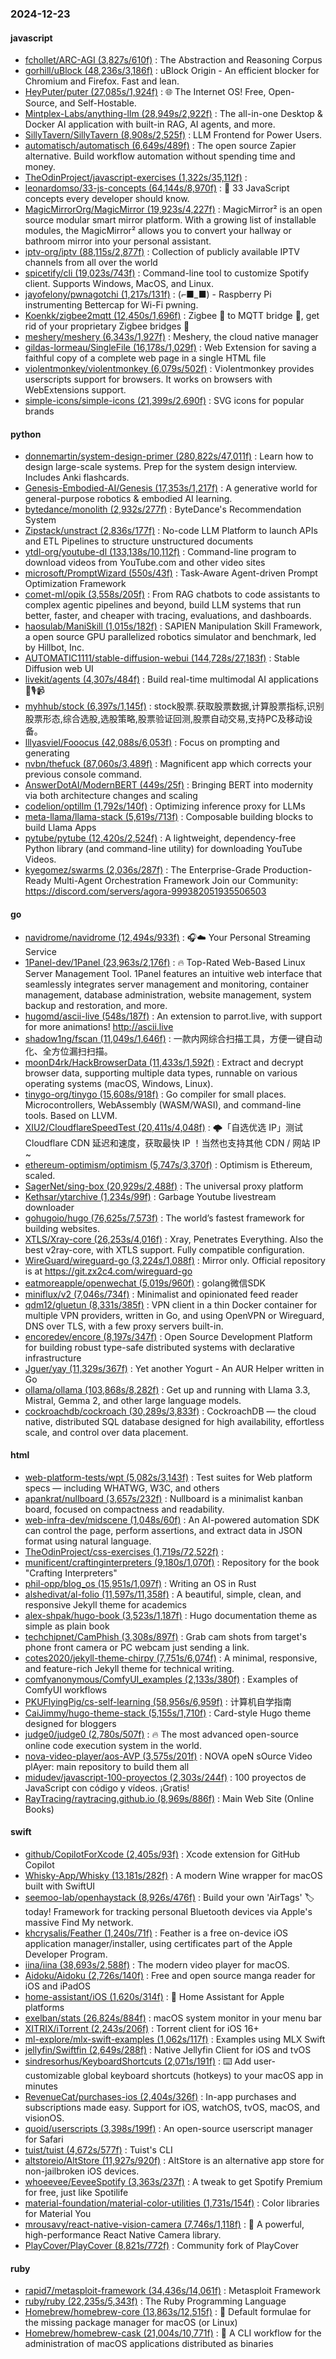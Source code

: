 ### 2024-12-23

#### javascript
* [fchollet/ARC-AGI (3,827s/610f)](https://github.com/fchollet/ARC-AGI) : The Abstraction and Reasoning Corpus
* [gorhill/uBlock (48,236s/3,186f)](https://github.com/gorhill/uBlock) : uBlock Origin - An efficient blocker for Chromium and Firefox. Fast and lean.
* [HeyPuter/puter (27,085s/1,924f)](https://github.com/HeyPuter/puter) : 🌐 The Internet OS! Free, Open-Source, and Self-Hostable.
* [Mintplex-Labs/anything-llm (28,949s/2,922f)](https://github.com/Mintplex-Labs/anything-llm) : The all-in-one Desktop & Docker AI application with built-in RAG, AI agents, and more.
* [SillyTavern/SillyTavern (8,908s/2,525f)](https://github.com/SillyTavern/SillyTavern) : LLM Frontend for Power Users.
* [automatisch/automatisch (6,649s/489f)](https://github.com/automatisch/automatisch) : The open source Zapier alternative. Build workflow automation without spending time and money.
* [TheOdinProject/javascript-exercises (1,322s/35,112f)](https://github.com/TheOdinProject/javascript-exercises) : 
* [leonardomso/33-js-concepts (64,144s/8,970f)](https://github.com/leonardomso/33-js-concepts) : 📜 33 JavaScript concepts every developer should know.
* [MagicMirrorOrg/MagicMirror (19,923s/4,227f)](https://github.com/MagicMirrorOrg/MagicMirror) : MagicMirror² is an open source modular smart mirror platform. With a growing list of installable modules, the MagicMirror² allows you to convert your hallway or bathroom mirror into your personal assistant.
* [iptv-org/iptv (88,115s/2,877f)](https://github.com/iptv-org/iptv) : Collection of publicly available IPTV channels from all over the world
* [spicetify/cli (19,023s/743f)](https://github.com/spicetify/cli) : Command-line tool to customize Spotify client. Supports Windows, MacOS, and Linux.
* [jayofelony/pwnagotchi (1,217s/131f)](https://github.com/jayofelony/pwnagotchi) : (⌐■_■) - Raspberry Pi instrumenting Bettercap for Wi-Fi pwning.
* [Koenkk/zigbee2mqtt (12,450s/1,696f)](https://github.com/Koenkk/zigbee2mqtt) : Zigbee 🐝 to MQTT bridge 🌉, get rid of your proprietary Zigbee bridges 🔨
* [meshery/meshery (6,343s/1,927f)](https://github.com/meshery/meshery) : Meshery, the cloud native manager
* [gildas-lormeau/SingleFile (16,178s/1,029f)](https://github.com/gildas-lormeau/SingleFile) : Web Extension for saving a faithful copy of a complete web page in a single HTML file
* [violentmonkey/violentmonkey (6,079s/502f)](https://github.com/violentmonkey/violentmonkey) : Violentmonkey provides userscripts support for browsers. It works on browsers with WebExtensions support.
* [simple-icons/simple-icons (21,399s/2,690f)](https://github.com/simple-icons/simple-icons) : SVG icons for popular brands

#### python
* [donnemartin/system-design-primer (280,822s/47,011f)](https://github.com/donnemartin/system-design-primer) : Learn how to design large-scale systems. Prep for the system design interview. Includes Anki flashcards.
* [Genesis-Embodied-AI/Genesis (17,353s/1,217f)](https://github.com/Genesis-Embodied-AI/Genesis) : A generative world for general-purpose robotics & embodied AI learning.
* [bytedance/monolith (2,932s/277f)](https://github.com/bytedance/monolith) : ByteDance's Recommendation System
* [Zipstack/unstract (2,836s/177f)](https://github.com/Zipstack/unstract) : No-code LLM Platform to launch APIs and ETL Pipelines to structure unstructured documents
* [ytdl-org/youtube-dl (133,138s/10,112f)](https://github.com/ytdl-org/youtube-dl) : Command-line program to download videos from YouTube.com and other video sites
* [microsoft/PromptWizard (550s/43f)](https://github.com/microsoft/PromptWizard) : Task-Aware Agent-driven Prompt Optimization Framework
* [comet-ml/opik (3,558s/205f)](https://github.com/comet-ml/opik) : From RAG chatbots to code assistants to complex agentic pipelines and beyond, build LLM systems that run better, faster, and cheaper with tracing, evaluations, and dashboards.
* [haosulab/ManiSkill (1,015s/182f)](https://github.com/haosulab/ManiSkill) : SAPIEN Manipulation Skill Framework, a open source GPU parallelized robotics simulator and benchmark, led by Hillbot, Inc.
* [AUTOMATIC1111/stable-diffusion-webui (144,728s/27,183f)](https://github.com/AUTOMATIC1111/stable-diffusion-webui) : Stable Diffusion web UI
* [livekit/agents (4,307s/484f)](https://github.com/livekit/agents) : Build real-time multimodal AI applications 🤖🎙️📹
* [myhhub/stock (6,397s/1,145f)](https://github.com/myhhub/stock) : stock股票.获取股票数据,计算股票指标,识别股票形态,综合选股,选股策略,股票验证回测,股票自动交易,支持PC及移动设备。
* [lllyasviel/Fooocus (42,088s/6,053f)](https://github.com/lllyasviel/Fooocus) : Focus on prompting and generating
* [nvbn/thefuck (87,060s/3,489f)](https://github.com/nvbn/thefuck) : Magnificent app which corrects your previous console command.
* [AnswerDotAI/ModernBERT (449s/25f)](https://github.com/AnswerDotAI/ModernBERT) : Bringing BERT into modernity via both architecture changes and scaling
* [codelion/optillm (1,792s/140f)](https://github.com/codelion/optillm) : Optimizing inference proxy for LLMs
* [meta-llama/llama-stack (5,619s/713f)](https://github.com/meta-llama/llama-stack) : Composable building blocks to build Llama Apps
* [pytube/pytube (12,420s/2,524f)](https://github.com/pytube/pytube) : A lightweight, dependency-free Python library (and command-line utility) for downloading YouTube Videos.
* [kyegomez/swarms (2,036s/287f)](https://github.com/kyegomez/swarms) : The Enterprise-Grade Production-Ready Multi-Agent Orchestration Framework Join our Community: https://discord.com/servers/agora-999382051935506503

#### go
* [navidrome/navidrome (12,494s/933f)](https://github.com/navidrome/navidrome) : 🎧☁️ Your Personal Streaming Service
* [1Panel-dev/1Panel (23,963s/2,176f)](https://github.com/1Panel-dev/1Panel) : 🔥 Top-Rated Web-Based Linux Server Management Tool. 1Panel features an intuitive web interface that seamlessly integrates server management and monitoring, container management, database administration, website management, system backup and restoration, and more.
* [hugomd/ascii-live (548s/187f)](https://github.com/hugomd/ascii-live) : An extension to parrot.live, with support for more animations! http://ascii.live
* [shadow1ng/fscan (11,049s/1,646f)](https://github.com/shadow1ng/fscan) : 一款内网综合扫描工具，方便一键自动化、全方位漏扫扫描。
* [moonD4rk/HackBrowserData (11,433s/1,592f)](https://github.com/moonD4rk/HackBrowserData) : Extract and decrypt browser data, supporting multiple data types, runnable on various operating systems (macOS, Windows, Linux).
* [tinygo-org/tinygo (15,608s/918f)](https://github.com/tinygo-org/tinygo) : Go compiler for small places. Microcontrollers, WebAssembly (WASM/WASI), and command-line tools. Based on LLVM.
* [XIU2/CloudflareSpeedTest (20,411s/4,048f)](https://github.com/XIU2/CloudflareSpeedTest) : 🌩「自选优选 IP」测试 Cloudflare CDN 延迟和速度，获取最快 IP ！当然也支持其他 CDN / 网站 IP ~
* [ethereum-optimism/optimism (5,747s/3,370f)](https://github.com/ethereum-optimism/optimism) : Optimism is Ethereum, scaled.
* [SagerNet/sing-box (20,929s/2,488f)](https://github.com/SagerNet/sing-box) : The universal proxy platform
* [Kethsar/ytarchive (1,234s/99f)](https://github.com/Kethsar/ytarchive) : Garbage Youtube livestream downloader
* [gohugoio/hugo (76,625s/7,573f)](https://github.com/gohugoio/hugo) : The world’s fastest framework for building websites.
* [XTLS/Xray-core (26,253s/4,016f)](https://github.com/XTLS/Xray-core) : Xray, Penetrates Everything. Also the best v2ray-core, with XTLS support. Fully compatible configuration.
* [WireGuard/wireguard-go (3,224s/1,088f)](https://github.com/WireGuard/wireguard-go) : Mirror only. Official repository is at https://git.zx2c4.com/wireguard-go
* [eatmoreapple/openwechat (5,019s/960f)](https://github.com/eatmoreapple/openwechat) : golang微信SDK
* [miniflux/v2 (7,046s/734f)](https://github.com/miniflux/v2) : Minimalist and opinionated feed reader
* [qdm12/gluetun (8,331s/385f)](https://github.com/qdm12/gluetun) : VPN client in a thin Docker container for multiple VPN providers, written in Go, and using OpenVPN or Wireguard, DNS over TLS, with a few proxy servers built-in.
* [encoredev/encore (8,197s/347f)](https://github.com/encoredev/encore) : Open Source Development Platform for building robust type-safe distributed systems with declarative infrastructure
* [Jguer/yay (11,329s/367f)](https://github.com/Jguer/yay) : Yet another Yogurt - An AUR Helper written in Go
* [ollama/ollama (103,868s/8,282f)](https://github.com/ollama/ollama) : Get up and running with Llama 3.3, Mistral, Gemma 2, and other large language models.
* [cockroachdb/cockroach (30,289s/3,833f)](https://github.com/cockroachdb/cockroach) : CockroachDB — the cloud native, distributed SQL database designed for high availability, effortless scale, and control over data placement.

#### html
* [web-platform-tests/wpt (5,082s/3,143f)](https://github.com/web-platform-tests/wpt) : Test suites for Web platform specs — including WHATWG, W3C, and others
* [apankrat/nullboard (3,657s/232f)](https://github.com/apankrat/nullboard) : Nullboard is a minimalist kanban board, focused on compactness and readability.
* [web-infra-dev/midscene (1,048s/60f)](https://github.com/web-infra-dev/midscene) : An AI-powered automation SDK can control the page, perform assertions, and extract data in JSON format using natural language.
* [TheOdinProject/css-exercises (1,719s/72,522f)](https://github.com/TheOdinProject/css-exercises) : 
* [munificent/craftinginterpreters (9,180s/1,070f)](https://github.com/munificent/craftinginterpreters) : Repository for the book "Crafting Interpreters"
* [phil-opp/blog_os (15,951s/1,097f)](https://github.com/phil-opp/blog_os) : Writing an OS in Rust
* [alshedivat/al-folio (11,597s/11,358f)](https://github.com/alshedivat/al-folio) : A beautiful, simple, clean, and responsive Jekyll theme for academics
* [alex-shpak/hugo-book (3,523s/1,187f)](https://github.com/alex-shpak/hugo-book) : Hugo documentation theme as simple as plain book
* [techchipnet/CamPhish (3,308s/897f)](https://github.com/techchipnet/CamPhish) : Grab cam shots from target's phone front camera or PC webcam just sending a link.
* [cotes2020/jekyll-theme-chirpy (7,751s/6,074f)](https://github.com/cotes2020/jekyll-theme-chirpy) : A minimal, responsive, and feature-rich Jekyll theme for technical writing.
* [comfyanonymous/ComfyUI_examples (2,133s/380f)](https://github.com/comfyanonymous/ComfyUI_examples) : Examples of ComfyUI workflows
* [PKUFlyingPig/cs-self-learning (58,956s/6,959f)](https://github.com/PKUFlyingPig/cs-self-learning) : 计算机自学指南
* [CaiJimmy/hugo-theme-stack (5,155s/1,710f)](https://github.com/CaiJimmy/hugo-theme-stack) : Card-style Hugo theme designed for bloggers
* [judge0/judge0 (2,780s/507f)](https://github.com/judge0/judge0) : 🔥 The most advanced open-source online code execution system in the world.
* [nova-video-player/aos-AVP (3,575s/201f)](https://github.com/nova-video-player/aos-AVP) : NOVA opeN sOurce Video plAyer: main repository to build them all
* [midudev/javascript-100-proyectos (2,303s/244f)](https://github.com/midudev/javascript-100-proyectos) : 100 proyectos de JavaScript con código y vídeos. ¡Gratis!
* [RayTracing/raytracing.github.io (8,969s/886f)](https://github.com/RayTracing/raytracing.github.io) : Main Web Site (Online Books)

#### swift
* [github/CopilotForXcode (2,405s/93f)](https://github.com/github/CopilotForXcode) : Xcode extension for GitHub Copilot
* [Whisky-App/Whisky (13,181s/282f)](https://github.com/Whisky-App/Whisky) : A modern Wine wrapper for macOS built with SwiftUI
* [seemoo-lab/openhaystack (8,926s/476f)](https://github.com/seemoo-lab/openhaystack) : Build your own 'AirTags' 🏷 today! Framework for tracking personal Bluetooth devices via Apple's massive Find My network.
* [khcrysalis/Feather (1,240s/71f)](https://github.com/khcrysalis/Feather) : Feather is a free on-device iOS application manager/installer, using certificates part of the Apple Developer Program.
* [iina/iina (38,693s/2,588f)](https://github.com/iina/iina) : The modern video player for macOS.
* [Aidoku/Aidoku (2,726s/140f)](https://github.com/Aidoku/Aidoku) : Free and open source manga reader for iOS and iPadOS
* [home-assistant/iOS (1,620s/314f)](https://github.com/home-assistant/iOS) : 📱 Home Assistant for Apple platforms
* [exelban/stats (26,824s/884f)](https://github.com/exelban/stats) : macOS system monitor in your menu bar
* [XITRIX/iTorrent (2,243s/206f)](https://github.com/XITRIX/iTorrent) : Torrent client for iOS 16+
* [ml-explore/mlx-swift-examples (1,062s/117f)](https://github.com/ml-explore/mlx-swift-examples) : Examples using MLX Swift
* [jellyfin/Swiftfin (2,649s/288f)](https://github.com/jellyfin/Swiftfin) : Native Jellyfin Client for iOS and tvOS
* [sindresorhus/KeyboardShortcuts (2,071s/191f)](https://github.com/sindresorhus/KeyboardShortcuts) : ⌨️ Add user-customizable global keyboard shortcuts (hotkeys) to your macOS app in minutes
* [RevenueCat/purchases-ios (2,404s/326f)](https://github.com/RevenueCat/purchases-ios) : In-app purchases and subscriptions made easy. Support for iOS, watchOS, tvOS, macOS, and visionOS.
* [quoid/userscripts (3,398s/199f)](https://github.com/quoid/userscripts) : An open-source userscript manager for Safari
* [tuist/tuist (4,672s/577f)](https://github.com/tuist/tuist) : Tuist's CLI
* [altstoreio/AltStore (11,927s/920f)](https://github.com/altstoreio/AltStore) : AltStore is an alternative app store for non-jailbroken iOS devices.
* [whoeevee/EeveeSpotify (3,363s/237f)](https://github.com/whoeevee/EeveeSpotify) : A tweak to get Spotify Premium for free, just like Spotilife
* [material-foundation/material-color-utilities (1,731s/154f)](https://github.com/material-foundation/material-color-utilities) : Color libraries for Material You
* [mrousavy/react-native-vision-camera (7,746s/1,118f)](https://github.com/mrousavy/react-native-vision-camera) : 📸 A powerful, high-performance React Native Camera library.
* [PlayCover/PlayCover (8,821s/772f)](https://github.com/PlayCover/PlayCover) : Community fork of PlayCover

#### ruby
* [rapid7/metasploit-framework (34,436s/14,061f)](https://github.com/rapid7/metasploit-framework) : Metasploit Framework
* [ruby/ruby (22,235s/5,343f)](https://github.com/ruby/ruby) : The Ruby Programming Language
* [Homebrew/homebrew-core (13,863s/12,515f)](https://github.com/Homebrew/homebrew-core) : 🍻 Default formulae for the missing package manager for macOS (or Linux)
* [Homebrew/homebrew-cask (21,004s/10,771f)](https://github.com/Homebrew/homebrew-cask) : 🍻 A CLI workflow for the administration of macOS applications distributed as binaries
